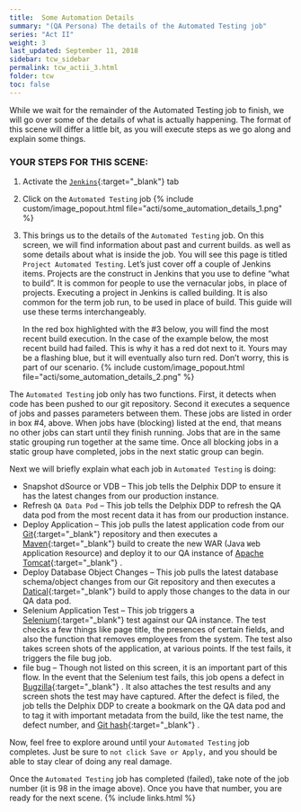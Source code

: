 ```yaml
---
title:  Some Automation Details
summary: "(QA Persona) The details of the Automated Testing job"
series: "Act II"
weight: 3
last_updated: September 11, 2018
sidebar: tcw_sidebar
permalink: tcw_actii_3.html
folder: tcw
toc: false
---
```


While we wait for the remainder of the Automated Testing job to finish, we will go over some of the details of what is actually happening.
The format of this scene will differ a little bit, as you will execute steps as we go along and explain some things.

### YOUR STEPS FOR THIS SCENE:

1. Activate the [`Jenkins`](https://jenkins.io/){:target="_blank"} tab
2. Click on the `Automated Testing` job
   {% include custom/image_popout.html file="acti/some_automation_details_1.png" %}
3. This brings us to the details of the `Automated Testing` job. On this screen, we will find information about past and current builds. as well as some details about what is inside the job. You will see this page is titled `Project Automated Testing`. Let’s just cover off a couple of Jenkins items. Projects are the construct in Jenkins that you use to define “what to build”.  It is common for people to use the vernacular jobs, in place of projects. Executing a project in Jenkins is called building. It is also common for the term job run, to be used in place of build.  This guide will use these terms interchangeably.
   
   In the red box highlighted with the #3 below, you will find the most recent build execution. In the case of the example below, the most recent build had failed. This is why it has a red dot next to it. Yours may be a flashing blue, but it will eventually also turn red. Don’t worry, this is part of our scenario.
   {% include custom/image_popout.html file="acti/some_automation_details_2.png" %}

The `Automated Testing` job only has two functions. First, it detects when code has been pushed to our git repository. Second it executes a sequence of jobs and passes parameters between them. These jobs are listed in order in box #4, above. When jobs have (blocking) listed at the end, that means no other jobs can start until they finish running. Jobs that are in the same static grouping run together at the same time. Once all blocking jobs in a static group have completed, jobs in the next static group can begin.

Next we will briefly explain what each job in `Automated Testing` is doing:

* Snapshot dSource or VDB – This job tells the Delphix DDP to ensure it has the latest changes from our production instance.
* Refresh `QA Data Pod`  – This job tells the Delphix DDP to refresh the QA data pod from the most recent data it has from our production instance.
* Deploy Application – This job pulls the latest application code from our [Git](https://git-scm.com/){:target="_blank"} repository and then executes a [Maven](Maven){:target="_blank"}  build to create the new WAR (Java `W`eb `A`pplication `R`esource) and deploy it to our QA instance of [Apache Tomcat](http://tomcat.apache.org/){:target="_blank"} .
* Deploy Database Object Changes – This job pulls the latest database schema/object changes from our Git repository and then executes a [Datical](http://www.datical.com/){:target="_blank"}  build to apply those changes to the data in our QA data pod.
* Selenium Application Test – This job triggers a [Selenium](http://www.seleniumhq.org/){:target="_blank"}  test against our QA instance. The test checks a few things like page title, the presences of certain fields, and also the function that removes employees from the system. The test also takes screen shots of the application, at various points. If the test fails, it triggers the file bug job.
* file bug – Though not listed on this screen, it is an important part of this flow. In the event that the Selenium test fails, this job opens a defect in [Bugzilla](https://www.bugzilla.org/){:target="_blank"} . It also attaches the test results and any screen shots the test may have captured. After the defect is filed, the job tells the Delphix DDP to create a bookmark on the QA data pod and to tag it with important metadata from the build, like the test name, the defect number, and [Git hash](https://help.github.com/articles/github-glossary/#commit){:target="_blank"} .

Now, feel free to explore around until your `Automated Testing` job completes. Just be sure to `not click Save or Apply,` and you should be able to stay clear of doing any real damage.

Once the `Automated Testing` job has completed (failed), take note of the job number (it is 98 in the image above). Once you have that number, you are ready for the next scene.
{% include links.html %}